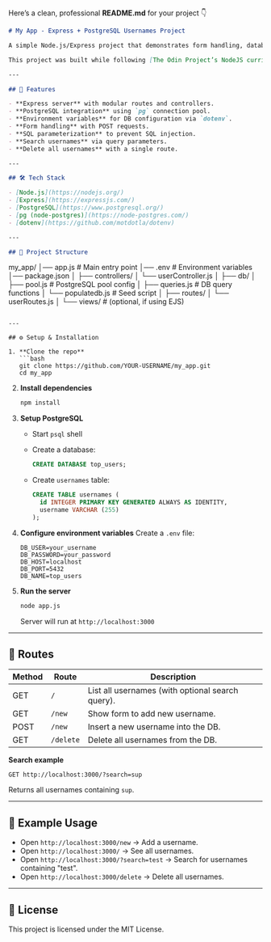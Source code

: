Here’s a clean, professional **README.md** for your project 👇

```markdown
# My App - Express + PostgreSQL Usernames Project

A simple Node.js/Express project that demonstrates form handling, database integration with PostgreSQL, and basic CRUD operations.  

This project was built while following [The Odin Project’s NodeJS curriculum](https://www.theodinproject.com/lessons/nodejs-using-postgresql).

---

## 🚀 Features

- **Express server** with modular routes and controllers.
- **PostgreSQL integration** using `pg` connection pool.
- **Environment variables** for DB configuration via `dotenv`.
- **Form handling** with POST requests.
- **SQL parameterization** to prevent SQL injection.
- **Search usernames** via query parameters.
- **Delete all usernames** with a single route.

---

## 🛠️ Tech Stack

- [Node.js](https://nodejs.org/)
- [Express](https://expressjs.com/)
- [PostgreSQL](https://www.postgresql.org/)
- [pg (node-postgres)](https://node-postgres.com/)
- [dotenv](https://github.com/motdotla/dotenv)

---

## 📂 Project Structure

```

my\_app/
│── app.js               # Main entry point
│── .env                 # Environment variables
│── package.json
│
├── controllers/
│   └── userController.js
│
├── db/
│   ├── pool.js          # PostgreSQL pool config
│   ├── queries.js       # DB query functions
│   └── populatedb.js    # Seed script
│
├── routes/
│   └── userRoutes.js
│
└── views/               # (optional, if using EJS)

````

---

## ⚙️ Setup & Installation

1. **Clone the repo**
   ```bash
   git clone https://github.com/YOUR-USERNAME/my_app.git
   cd my_app
````

2. **Install dependencies**

   ```bash
   npm install
   ```

3. **Setup PostgreSQL**

   * Start `psql` shell
   * Create a database:

     ```sql
     CREATE DATABASE top_users;
     ```
   * Create `usernames` table:

     ```sql
     CREATE TABLE usernames (
       id INTEGER PRIMARY KEY GENERATED ALWAYS AS IDENTITY,
       username VARCHAR (255)
     );
     ```

4. **Configure environment variables**
   Create a `.env` file:

   ```env
   DB_USER=your_username
   DB_PASSWORD=your_password
   DB_HOST=localhost
   DB_PORT=5432
   DB_NAME=top_users
   ```

5. **Run the server**

   ```bash
   node app.js
   ```

   Server will run at `http://localhost:3000`

---

## 🔑 Routes

| Method | Route     | Description                                      |
| ------ | --------- | ------------------------------------------------ |
| GET    | `/`       | List all usernames (with optional search query). |
| GET    | `/new`    | Show form to add new username.                   |
| POST   | `/new`    | Insert a new username into the DB.               |
| GET    | `/delete` | Delete all usernames from the DB.                |

**Search example**

```
GET http://localhost:3000/?search=sup
```

Returns all usernames containing `sup`.

---

## 📝 Example Usage

* Open `http://localhost:3000/new` → Add a username.
* Open `http://localhost:3000/` → See all usernames.
* Open `http://localhost:3000/?search=test` → Search for usernames containing "test".
* Open `http://localhost:3000/delete` → Delete all usernames.

---

## 📜 License

This project is licensed under the MIT License.

```


